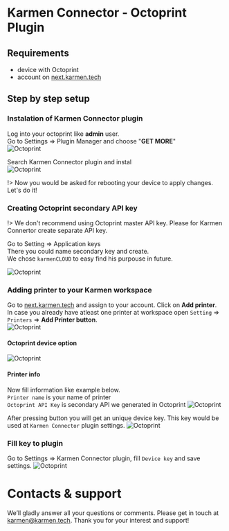 # Karmen Connector - Octoprint Plugin

## Requirements
- device with Octoprint
- account on [next.karmen.tech](https://next.karmen.tech)

## Step by step setup
### Instalation of Karmen Connector plugin
Log into your octoprint like **admin** user.  
Go to Settings => Plugin Manager and choose "**GET MORE**"  
![Octoprint](_media/octo-plugin/octo-plugin-manager.png ":size=1024")

Search Karmen Connector plugin and instal  
![Octoprint](_media/octo-plugin/octo-plugin-instal.png ":size=1024")

!> Now you would be asked for rebooting your device to apply changes. Let's do it!

### Creating Octoprint secondary API key
!> We don't recommend using Octoprint master API key. Please for Karmen Connertor create separate API key.

Go to Setting => Application keys  
There you could name secondary key and create.  
We chose `karmenCLOUD` to easy find his purpouse in future.

![Octoprint](_media/octo-plugin/octo-secondary-api-key.png ":size=1024")

### Adding printer to your Karmen workspace
Go to [next.karmen.tech](https://next.karmen.tech) and assign to your account.
Click on **Add printer**.  
In case you already have atleast one printer at workspace open `Setting` => `Printers` => **Add Printer button**.  
![Octoprint](_media/octo-plugin/en/en-new-workspace.png":size=1024")

#### Octoprint device option  
![Octoprint](_media/octo-plugin/en/en-octo-new-printer.png ":size=1024")

#### Printer info
Now fill information like example below.  
`Printer name` is your name of printer  
`Octoprint API Key` is secondary API we generated in Octoprint
![Octoprint](_media/octo-plugin/en/en-octo-new-octoprint.png ":size=1024")

After pressing button you will get an unique device key.
This key would be used at `Karmen Connector` plugin settings.
![Octoprint](_media/octo-plugin/en/en-octo-device-key.png ":size=1024")

### Fill key to plugin
Go to Settings => Karmen Connector plugin, fill `Device key` and save settings.
![Octoprint](_media/octo-plugin/octo-plugin-setup.png ":size=1024")

# Contacts & support
We’ll gladly answer all your questions or comments. Please get in touch at karmen@karmen.tech. Thank you for your interest and support!

